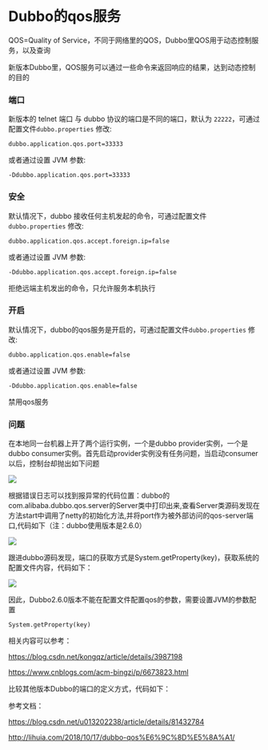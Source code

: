 # Dubbo的qos服务

QOS=Quality of Service，不同于网络里的QOS，Dubbo里QOS用于动态控制服务，以及查询

新版本Dubbo里，QOS服务可以通过一些命令来返回响应的结果，达到动态控制的目的

### 端口

新版本的 telnet 端口 与 dubbo 协议的端口是不同的端口，默认为 `22222`，可通过配置文件`dubbo.properties` 修改:

```
dubbo.application.qos.port=33333
```

或者通过设置 JVM 参数:

```
-Ddubbo.application.qos.port=33333
```

### 安全

默认情况下，dubbo 接收任何主机发起的命令，可通过配置文件`dubbo.properties` 修改:

```
dubbo.application.qos.accept.foreign.ip=false
```

或者通过设置 JVM 参数:

```
-Ddubbo.application.qos.accept.foreign.ip=false
```

拒绝远端主机发出的命令，只允许服务本机执行

### 开启

默认情况下，dubbo的qos服务是开启的，可通过配置文件`dubbo.properties` 修改:

```
dubbo.application.qos.enable=false
```

或者通过设置 JVM 参数:

```
-Ddubbo.application.qos.enable=false
```

禁用qos服务



### 问题

在本地同一台机器上开了两个运行实例，一个是dubbo provider实例，一个是dubbo consumer实例。首先启动provider实例没有任务问题，当启动consumer以后，控制台却抛出如下问题

![](https://raw.githubusercontent.com/yang-zhijiang/learn-data/master/dubbo/qos%E6%9C%8D%E5%8A%A1/%E7%AB%AF%E5%8F%A3%E5%86%B2%E7%AA%81.png)

根据错误日志可以找到报异常的代码位置：dubbo的com.alibaba.dubbo.qos.server的Server类中打印出来,查看Server类源码发现在方法start中调用了netty的初始化方法,并将port作为被外部访问的qos-server端口,代码如下（注：dubbo使用版本是2.6.0）

![](https://raw.githubusercontent.com/yang-zhijiang/learn-data/master/dubbo/qos%E6%9C%8D%E5%8A%A1/%E6%8A%9B%E5%BC%82%E5%B8%B8%E4%BB%A3%E7%A0%81.png)

跟进dubbo源码发现，端口的获取方式是System.getProperty(key)，获取系统的配置文件内容，代码如下：

![](https://raw.githubusercontent.com/yang-zhijiang/learn-data/master/dubbo/qos%E6%9C%8D%E5%8A%A1/%E8%8E%B7%E5%8F%96%E9%85%8D%E7%BD%AE%E4%BB%A3%E7%A0%81.png)

因此，Dubbo2.6.0版本不能在配置文件配置qos的参数，需要设置JVM的参数配置

```
System.getProperty(key)
```

相关内容可以参考：

https://blog.csdn.net/kongqz/article/details/3987198

https://www.cnblogs.com/acm-bingzi/p/6673823.html

比较其他版本Dubbo的端口的定义方式，代码如下：











参考文档：

https://blog.csdn.net/u013202238/article/details/81432784

http://lihuia.com/2018/10/17/dubbo-qos%E6%9C%8D%E5%8A%A1/

